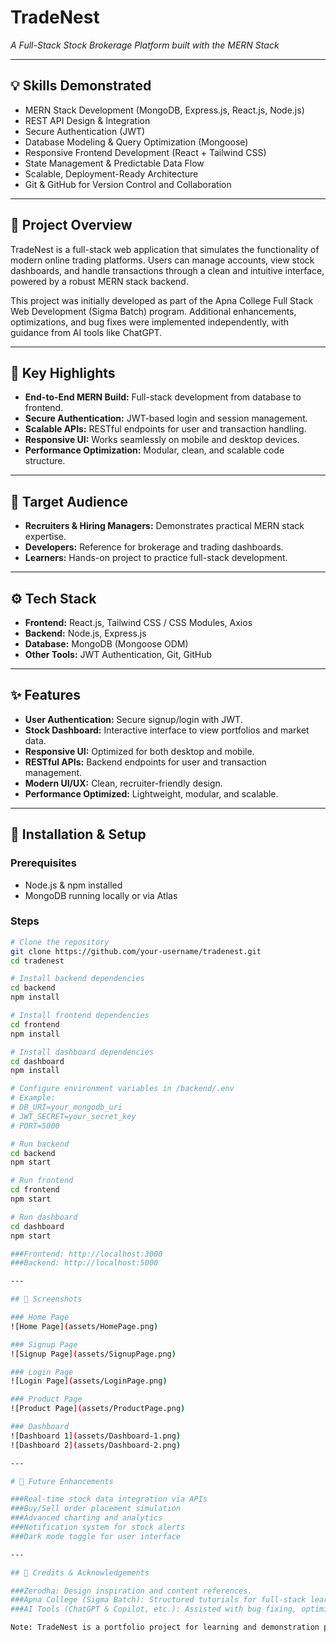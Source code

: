 # TradeNest
*A Full-Stack Stock Brokerage Platform built with the MERN Stack*

---

## 💡 Skills Demonstrated
- MERN Stack Development (MongoDB, Express.js, React.js, Node.js)
- REST API Design & Integration
- Secure Authentication (JWT)
- Database Modeling & Query Optimization (Mongoose)
- Responsive Frontend Development (React + Tailwind CSS)
- State Management & Predictable Data Flow
- Scalable, Deployment-Ready Architecture
- Git & GitHub for Version Control and Collaboration

---

## 📌 Project Overview
TradeNest is a full-stack web application that simulates the functionality of modern online trading platforms. Users can manage accounts, view stock dashboards, and handle transactions through a clean and intuitive interface, powered by a robust MERN stack backend.

This project was initially developed as part of the Apna College Full Stack Web Development (Sigma Batch) program. Additional enhancements, optimizations, and bug fixes were implemented independently, with guidance from AI tools like ChatGPT.

---

## 🎯 Key Highlights
- **End-to-End MERN Build:** Full-stack development from database to frontend.
- **Secure Authentication:** JWT-based login and session management.
- **Scalable APIs:** RESTful endpoints for user and transaction handling.
- **Responsive UI:** Works seamlessly on mobile and desktop devices.
- **Performance Optimization:** Modular, clean, and scalable code structure.

---

## 👥 Target Audience
- **Recruiters & Hiring Managers:** Demonstrates practical MERN stack expertise.
- **Developers:** Reference for brokerage and trading dashboards.
- **Learners:** Hands-on project to practice full-stack development.

---

## ⚙️ Tech Stack
- **Frontend:** React.js, Tailwind CSS / CSS Modules, Axios
- **Backend:** Node.js, Express.js
- **Database:** MongoDB (Mongoose ODM)
- **Other Tools:** JWT Authentication, Git, GitHub

---

## ✨ Features
- **User Authentication:** Secure signup/login with JWT.
- **Stock Dashboard:** Interactive interface to view portfolios and market data.
- **Responsive UI:** Optimized for both desktop and mobile.
- **RESTful APIs:** Backend endpoints for user and transaction management.
- **Modern UI/UX:** Clean, recruiter-friendly design.
- **Performance Optimized:** Lightweight, modular, and scalable.

---

## 🚀 Installation & Setup

### Prerequisites
- Node.js & npm installed
- MongoDB running locally or via Atlas

### Steps
```bash
# Clone the repository
git clone https://github.com/your-username/tradenest.git
cd tradenest

# Install backend dependencies
cd backend
npm install

# Install frontend dependencies
cd frontend
npm install

# Install dashboard dependencies
cd dashboard
npm install

# Configure environment variables in /backend/.env
# Example:
# DB_URI=your_mongodb_uri
# JWT_SECRET=your_secret_key
# PORT=5000

# Run backend
cd backend
npm start

# Run frontend
cd frontend
npm start

# Run dashboard
cd dashboard
npm start

###Frontend: http://localhost:3000
###Backend: http://localhost:5000

---

## 📸 Screenshots

### Home Page
![Home Page](assets/HomePage.png)

### Signup Page
![Signup Page](assets/SignupPage.png)

### Login Page
![Login Page](assets/LoginPage.png)

### Product Page
![Product Page](assets/ProductPage.png)

### Dashboard
![Dashboard 1](assets/Dashboard-1.png)
![Dashboard 2](assets/Dashboard-2.png)

---

# 🔮 Future Enhancements

###Real-time stock data integration via APIs
###Buy/Sell order placement simulation
###Advanced charting and analytics
###Notification system for stock alerts
###Dark mode toggle for user interface

---

## 🙏 Credits & Acknowledgements

###Zerodha: Design inspiration and content references.
###Apna College (Sigma Batch): Structured tutorials for full-stack learning.
###AI Tools (ChatGPT & Copilot, etc.): Assisted with bug fixing, optimization, and documentation support.

Note: TradeNest is a portfolio project for learning and demonstration purposes. It is not intended for real financial transactions.
